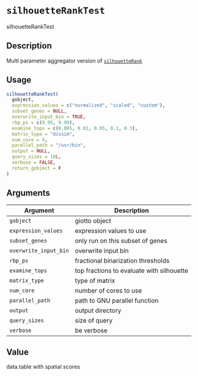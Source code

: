 # `silhouetteRankTest`

silhouetteRankTest


## Description

Multi parameter aggregator version of [`silhouetteRank`](#silhouetterank)


## Usage

```r
silhouetteRankTest(
  gobject,
  expression_values = c("normalized", "scaled", "custom"),
  subset_genes = NULL,
  overwrite_input_bin = TRUE,
  rbp_ps = c(0.95, 0.99),
  examine_tops = c(0.005, 0.01, 0.05, 0.1, 0.3),
  matrix_type = "dissim",
  num_core = 4,
  parallel_path = "/usr/bin",
  output = NULL,
  query_sizes = 10L,
  verbose = FALSE,
  return_gobject = F
)
```


## Arguments

Argument      |Description
------------- |----------------
`gobject`     |     giotto object
`expression_values`     |     expression values to use
`subset_genes`     |     only run on this subset of genes
`overwrite_input_bin`     |     overwrite input bin
`rbp_ps`     |     fractional binarization thresholds
`examine_tops`     |     top fractions to evaluate with silhouette
`matrix_type`     |     type of matrix
`num_core`     |     number of cores to use
`parallel_path`     |     path to GNU parallel function
`output`     |     output directory
`query_sizes`     |     size of query
`verbose`     |     be verbose


## Value

data.table with spatial scores


